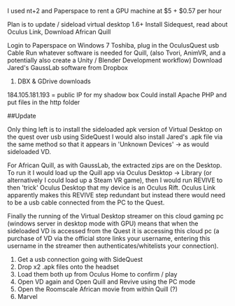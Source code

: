 I used nt+2 and Paperspace to rent a GPU machine at $5 + $0.57 per hour

Plan is to update / sideload virtual desktop 1.6+
Install Sidequest, read about Oculus Link, 
Download African Quill 

Login to Paperspace on Windows 7 Toshiba, plug in the OculusQuest usb Cable
Run whatever software is needed for Quill, (also Tvori, AnimVR, and a potentially also create a Unity / Blender Development workflow)
Download Jared's GaussLab software from Dropbox

1. DBX & GDrive downloads

184.105.181.193  = public IP for my shadow box
Could install Apache PHP and put files in the http folder

##Update

Only thing left is to install the sideloaded apk version of Virtual Desktop on the quest over usb using SideQuest
I would also install Jared's .apk file via the same method so that it appears in 'Unknown Devices' -> as would sideloaded VD.

For African Quill, as with GaussLab, the extracted zips are on the Desktop. To run it I would load up the Quill app via Oculus Desktop -> Library 
(or alternatively I could load up a Steam VR game), then I would run REVIVE to then 'trick' Oculus Desktop that my device is an Oculus Rift.
Oculus Link apparently makes this REVIVE step redundant but instead there would need to be a usb cable connected from the PC to the Quest.

Finally the running of the Virtual Desktop streamer on this cloud gaming pc (windows server in desktop mode with GPU) 
means that when the sideloaded VD is accessed from the Quest it is accessing this cloud pc (a purchase of VD via the official store links your username, entering this username in the streamer then authenticates/whitelists your connection).

1. Get a usb connection going with SideQuest 
2. Drop x2 .apk files onto the headset
3. Load them both up from Oculus Home to confirm / play
4. Open VD again and Open Quill and Revive using the PC mode 
5. Open the Roomscale African movie from within Quill (?)
6. Marvel

